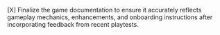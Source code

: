 [X] Finalize the game documentation to ensure it accurately reflects gameplay mechanics, enhancements, and onboarding instructions after incorporating feedback from recent playtests.